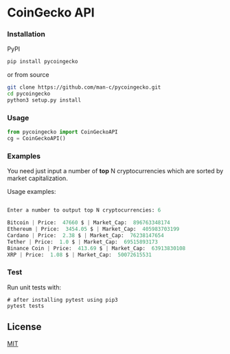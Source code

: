 # CoinGecko API 

### Installation
PyPI
```bash
pip install pycoingecko
```
or from source
```bash
git clone https://github.com/man-c/pycoingecko.git
cd pycoingecko
python3 setup.py install
```

### Usage

```python
from pycoingecko import CoinGeckoAPI
cg = CoinGeckoAPI()
```

### Examples

You need just input a number of **top** N cryptocurrencies which are sorted by market capitalization.

Usage examples:

```python

Enter a number to output top N cryptocurrencies: 6

Bitcoin | Price:  47660 $ | Market_Cap:  896763348174 
Ethereum | Price:  3454.05 $ | Market_Cap:  405983703199
Cardano | Price:  2.38 $ | Market_Cap:  76238147654
Tether | Price:  1.0 $ | Market_Cap:  69515893173
Binance Coin | Price:  413.69 $ | Market_Cap:  63913830108
XRP | Price:  1.08 $ | Market_Cap:  50072615531

```

### Test

Run unit tests with:

```
# after installing pytest using pip3
pytest tests
```

## License
[MIT](https://choosealicense.com/licenses/mit/)
